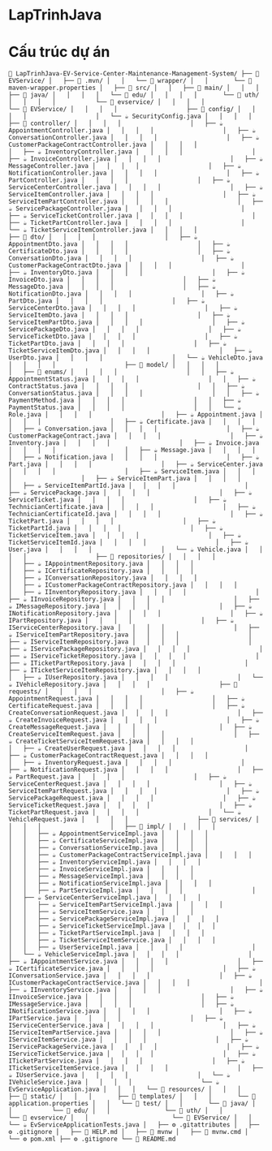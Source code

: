 # LapTrinhJava

# Cấu trúc dự án

``
📁 LapTrinhJava-EV-Service-Center-Maintenance-Management-System/
├── 📁 EVService/
│   ├── 📁 .mvn/
│   │   └── 📁 wrapper/
│   │       └── 📄 maven-wrapper.properties
│   ├── 📁 src/
│   │   ├── 📁 main/
│   │   │   ├── 📁 java/
│   │   │   │   └── 📁 edu/
│   │   │   │       └── 📁 uth/
│   │   │   │           └── 📁 evservice/
│   │   │   │               └── 📁 EVService/
│   │   │   │                   ├── 📁 config/
│   │   │   │                   │   └── ☕ SecurityConfig.java
│   │   │   │                   ├── 📁 controller/
│   │   │   │                   │   ├── ☕ AppointmentController.java
│   │   │   │                   │   ├── ☕ ConversationController.java
│   │   │   │                   │   ├── ☕ CustomerPackageContractController.java
│   │   │   │                   │   ├── ☕ InventoryController.java
│   │   │   │                   │   ├── ☕ InvoiceController.java
│   │   │   │                   │   ├── ☕ MessageController.java
│   │   │   │                   │   ├── ☕ NotificationController.java
│   │   │   │                   │   ├── ☕ PartController.java
│   │   │   │                   │   ├── ☕ ServiceCenterController.java
│   │   │   │                   │   ├── ☕ ServiceItemController.java
│   │   │   │                   │   ├── ☕ ServiceItemPartController.java
│   │   │   │                   │   ├── ☕ ServicePackageController.java
│   │   │   │                   │   ├── ☕ ServiceTicketController.java
│   │   │   │                   │   ├── ☕ TicketPartController.java
│   │   │   │                   │   └── ☕ TicketServiceItemController.java
│   │   │   │                   ├── 📁 dto/
│   │   │   │                   │   ├── ☕ AppointmentDto.java
│   │   │   │                   │   ├── ☕ CertificateDto.java
│   │   │   │                   │   ├── ☕ ConversationDto.java
│   │   │   │                   │   ├── ☕ CustomerPackageContractDto.java
│   │   │   │                   │   ├── ☕ InventoryDto.java
│   │   │   │                   │   ├── ☕ InvoiceDto.java
│   │   │   │                   │   ├── ☕ MessageDto.java
│   │   │   │                   │   ├── ☕ NotificationDto.java
│   │   │   │                   │   ├── ☕ PartDto.java
│   │   │   │                   │   ├── ☕ ServiceCenterDto.java
│   │   │   │                   │   ├── ☕ ServiceItemDto.java
│   │   │   │                   │   ├── ☕ ServiceItemPartDto.java
│   │   │   │                   │   ├── ☕ ServicePackageDto.java
│   │   │   │                   │   ├── ☕ ServiceTicketDto.java
│   │   │   │                   │   ├── ☕ TicketPartDto.java
│   │   │   │                   │   ├── ☕ TicketServiceItemDto.java
│   │   │   │                   │   ├── ☕ UserDto.java
│   │   │   │                   │   └── ☕ VehicleDto.java
│   │   │   │                   ├── 📁 model/
│   │   │   │                   │   ├── 📁 enums/
│   │   │   │                   │   │   ├── ☕ AppointmentStatus.java
│   │   │   │                   │   │   ├── ☕ ContractStatus.java
│   │   │   │                   │   │   ├── ☕ ConversationStatus.java
│   │   │   │                   │   │   ├── ☕ PaymentMethod.java
│   │   │   │                   │   │   ├── ☕ PaymentStatus.java
│   │   │   │                   │   │   └── ☕ Role.java
│   │   │   │                   │   ├── ☕ Appointment.java
│   │   │   │                   │   ├── ☕ Certificate.java
│   │   │   │                   │   ├── ☕ Conversation.java
│   │   │   │                   │   ├── ☕ CustomerPackageContract.java
│   │   │   │                   │   ├── ☕ Inventory.java
│   │   │   │                   │   ├── ☕ Invoice.java
│   │   │   │                   │   ├── ☕ Message.java
│   │   │   │                   │   ├── ☕ Notification.java
│   │   │   │                   │   ├── ☕ Part.java
│   │   │   │                   │   ├── ☕ ServiceCenter.java
│   │   │   │                   │   ├── ☕ ServiceItem.java
│   │   │   │                   │   ├── ☕ ServiceItemPart.java
│   │   │   │                   │   ├── ☕ ServiceItemPartId.java
│   │   │   │                   │   ├── ☕ ServicePackage.java
│   │   │   │                   │   ├── ☕ ServiceTicket.java
│   │   │   │                   │   ├── ☕ TechnicianCertificate.java
│   │   │   │                   │   ├── ☕ TechnicianCertificateId.java
│   │   │   │                   │   ├── ☕ TicketPart.java
│   │   │   │                   │   ├── ☕ TicketPartId.java
│   │   │   │                   │   ├── ☕ TicketServiceItem.java
│   │   │   │                   │   ├── ☕ TicketServiceItemId.java
│   │   │   │                   │   ├── ☕ User.java
│   │   │   │                   │   └── ☕ Vehicle.java
│   │   │   │                   ├── 📁 repositories/
│   │   │   │                   │   ├── ☕ IAppointmentRepository.java
│   │   │   │                   │   ├── ☕ ICertificateRepository.java
│   │   │   │                   │   ├── ☕ IConversationRepository.java
│   │   │   │                   │   ├── ☕ ICustomerPackageContractRepository.java
│   │   │   │                   │   ├── ☕ IInventoryRepository.java
│   │   │   │                   │   ├── ☕ IInvoiceRepository.java
│   │   │   │                   │   ├── ☕ IMessageRepository.java
│   │   │   │                   │   ├── ☕ INotificationRepository.java
│   │   │   │                   │   ├── ☕ IPartRepository.java
│   │   │   │                   │   ├── ☕ IServiceCenterRepository.java
│   │   │   │                   │   ├── ☕ IServiceItemPartRepository.java
│   │   │   │                   │   ├── ☕ IServiceItemRepository.java
│   │   │   │                   │   ├── ☕ IServicePackageRepository.java
│   │   │   │                   │   ├── ☕ IServiceTicketRepository.java
│   │   │   │                   │   ├── ☕ ITicketPartRepository.java
│   │   │   │                   │   ├── ☕ ITicketServiceItemRepository.java
│   │   │   │                   │   ├── ☕ IUserRepository.java
│   │   │   │                   │   └── ☕ IVehicleRepository.java
│   │   │   │                   ├── 📁 requests/
│   │   │   │                   │   ├── ☕ AppointmentRequest.java
│   │   │   │                   │   ├── ☕ CertificateRequest.java
│   │   │   │                   │   ├── ☕ CreateConversationRequest.java
│   │   │   │                   │   ├── ☕ CreateInvoiceRequest.java
│   │   │   │                   │   ├── ☕ CreateMessageRequest.java
│   │   │   │                   │   ├── ☕ CreateServiceItemRequest.java
│   │   │   │                   │   ├── ☕ CreateTicketServiceItemRequest.java
│   │   │   │                   │   ├── ☕ CreateUserRequest.java
│   │   │   │                   │   ├── ☕ CustomerPackageContractRequest.java
│   │   │   │                   │   ├── ☕ InventoryRequest.java
│   │   │   │                   │   ├── ☕ NotificationRequest.java
│   │   │   │                   │   ├── ☕ PartRequest.java
│   │   │   │                   │   ├── ☕ ServiceCenterRequest.java
│   │   │   │                   │   ├── ☕ ServiceItemPartRequest.java
│   │   │   │                   │   ├── ☕ ServicePackageRequest.java
│   │   │   │                   │   ├── ☕ ServiceTicketRequest.java
│   │   │   │                   │   ├── ☕ TicketPartRequest.java
│   │   │   │                   │   └── ☕ VehicleRequest.java
│   │   │   │                   ├── 📁 services/
│   │   │   │                   │   ├── 📁 impl/
│   │   │   │                   │   │   ├── ☕ AppointmentServiceImpl.java
│   │   │   │                   │   │   ├── ☕ CertificateServiceImpl.java
│   │   │   │                   │   │   ├── ☕ ConversationServiceImp.java
│   │   │   │                   │   │   ├── ☕ CustomerPackageContractServiceImpl.java
│   │   │   │                   │   │   ├── ☕ InventoryServiceImpl.java
│   │   │   │                   │   │   ├── ☕ InvoiceServiceImpl.java
│   │   │   │                   │   │   ├── ☕ MessageServiceImpl.java
│   │   │   │                   │   │   ├── ☕ NotificationServiceImpl.java
│   │   │   │                   │   │   ├── ☕ PartServiceImpl.java
│   │   │   │                   │   │   ├── ☕ ServiceCenterServiceImpl.java
│   │   │   │                   │   │   ├── ☕ ServiceItemPartServiceImpl.java
│   │   │   │                   │   │   ├── ☕ ServiceItemService.java
│   │   │   │                   │   │   ├── ☕ ServicePackageServiceImpl.java
│   │   │   │                   │   │   ├── ☕ ServiceTicketServiceImpl.java
│   │   │   │                   │   │   ├── ☕ TicketPartServiceImpl.java
│   │   │   │                   │   │   ├── ☕ TicketServiceItemService.java
│   │   │   │                   │   │   ├── ☕ UserServiceImpl.java
│   │   │   │                   │   │   └── ☕ VehicleServiceImpl.java
│   │   │   │                   │   ├── ☕ IAppointmentService.java
│   │   │   │                   │   ├── ☕ ICertificateService.java
│   │   │   │                   │   ├── ☕ IConversationService.java
│   │   │   │                   │   ├── ☕ ICustomerPackageContractService.java
│   │   │   │                   │   ├── ☕ IInventoryService.java
│   │   │   │                   │   ├── ☕ IInvoiceService.java
│   │   │   │                   │   ├── ☕ IMessageService.java
│   │   │   │                   │   ├── ☕ INotificationService.java
│   │   │   │                   │   ├── ☕ IPartService.java
│   │   │   │                   │   ├── ☕ IServiceCenterService.java
│   │   │   │                   │   ├── ☕ IServiceItemPartService.java
│   │   │   │                   │   ├── ☕ IServiceItemService.java
│   │   │   │                   │   ├── ☕ IServicePackageService.java
│   │   │   │                   │   ├── ☕ IServiceTicketService.java
│   │   │   │                   │   ├── ☕ ITicketPartService.java
│   │   │   │                   │   ├── ☕ ITicketServiceItemService.java
│   │   │   │                   │   ├── ☕ IUserService.java
│   │   │   │                   │   └── ☕ IVehicleService.java
│   │   │   │                   └── ☕ EvServiceApplication.java
│   │   │   └── 📁 resources/
│   │   │       ├── 📁 static/
│   │   │       ├── 📁 templates/
│   │   │       └── 📄 application.properties
│   │   └── 📁 test/
│   │       └── 📁 java/
│   │           └── 📁 edu/
│   │               └── 📁 uth/
│   │                   └── 📁 evservice/
│   │                       └── 📁 EVService/
│   │                           └── ☕ EvServiceApplicationTests.java
│   ├── ⚙️ .gitattributes
│   ├── ⚙️ .gitignore
│   ├── 📝 HELP.md
│   ├── 📄 mvnw
│   ├── 📄 mvnw.cmd
│   └── ⚙️ pom.xml
├── ⚙️ .gitignore
└── 📝 README.md
``
